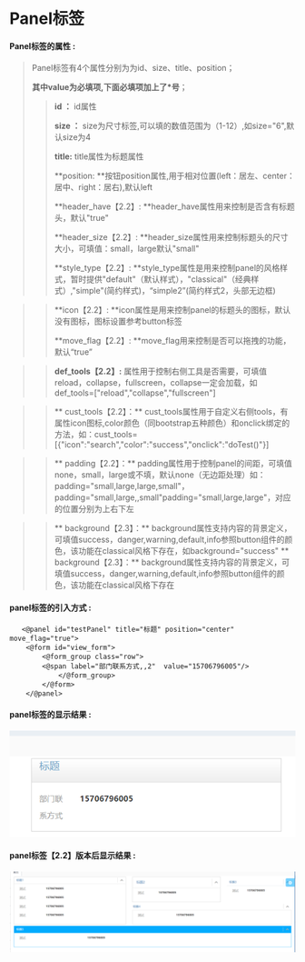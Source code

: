 # Panel**标签**

#### Panel**标签的属性 :**

> Panel标签有4个属性分别为为id、size、title、position；
>
> **其中value为必填项,下面必填项加上了\*号**；
>
> > **id ：** id属性
> >
> > **size ：** size为尺寸标签,可以填的数值范围为（1-12）,如size="6",默认size为4
> >
> > **title:** title属性为标题属性
>>
> > **position: **按钮position属性,用于相对位置\(left：居左、center：居中、right：居右\),默认left
>>
> > **header_have【2.2】: **header_have属性用来控制是否含有标题头，默认"true"
>>
> > **header_size【2.2】: **header_size属性用来控制标题头的尺寸大小，可填值：small，large默认"small"
>>
> > **style_type【2.2】: **style_type属性是用来控制panel的风格样式，暂时提供"default"（默认样式），"classical"（经典样式）,"simple"(简约样式)，“simple2”(简约样式2，头部无边框)

> > **icon【2.2】: **icon属性是用来控制panel的标题头的图标，默认没有图标，图标设置参考button标签
>>
> > **move_flag【2.2】: **move_flag用来控制是否可以拖拽的功能，默认“true”

>> **def_tools【2.2】:** 属性用于控制右侧工具是否需要，可填值reload，collapse，fullscreen，collapse一定会加载，如def_tools=["reload","collapse","fullscreen"]

>> ** cust_tools【2.2】：** cust_tools属性用于自定义右侧tools，有属性icon图标,color颜色（同bootstrap五种颜色）和onclick绑定的方法，如：cust_tools=[{"icon":"search","color":"success","onclick":"doTest()"}]

>> ** padding【2.2】：** padding属性用于控制panel的间距，可填值none，small，large或不填，默认none（无边距处理）如：padding="small,large,large,small"，padding="small,large,,small"padding="small,large,large"，对应的位置分别为上右下左

>> ** background【2.3】：** background属性支持内容的背景定义，可填值success，danger,warning,default,info参照button组件的颜色，该功能在classical风格下存在，如background="success"
>> ** background【2.3】：** background属性支持内容的背景定义，可填值success，danger,warning,default,info参照button组件的颜色，该功能在classical风格下存在

#### panel标签的引入方式 :


```
   <@panel id="testPanel" title="标题" position="center" move_flag="true">
	<@form id="view_form">
	    <@form_group class="row">
		<@span label="部门联系方式,,2"  value="15706796005"/>
            </@form_group>
        </@form>
    </@panel>
```

#### panel标签的显示结果 :

![](/assets/panel1.png)

#### panel标签【2.2】版本后显示结果 :
![](/assets/panel2.png)



